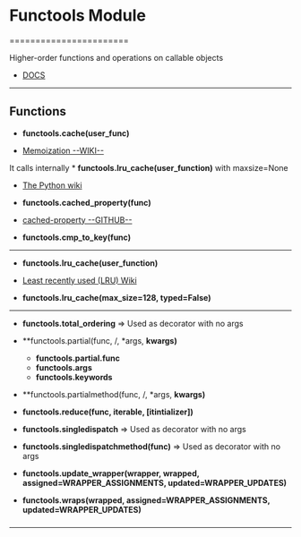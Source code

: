 # Functools Module
=======================

Higher-order functions and operations on callable objects

- [DOCS](https://docs.python.org/3/library/functools.html)
-----------------------------------------------------------------------------------------------------

## Functions 

* **functools.cache(user_func)**
- [Memoization --WIKI--](https://en.wikipedia.org/wiki/Memoization)

It calls internally * **functools.lru_cache(user_function)** with maxsize=None
 
- [The Python wiki](https://wiki.python.org/moin/PythonDecoratorLibrary#Cached_Properties)

* **functools.cached_property(func)**

- [cached-property --GITHUB--](https://github.com/pydanny/cached-property)

* **functools.cmp_to_key(func)**


------------------------------------------

* **functools.lru_cache(user_function)**

- [Least recently used (LRU) Wiki](https://en.wikipedia.org/wiki/Cache_replacement_policies#Least_recently_used_(LRU))

* **functools.lru_cache(max_size=128, typed=False)**

------------------------------------------


* **functools.total_ordering** => Used as decorator with no args

* **functools.partial(func, /, *args, **kwargs)**
    * **functools.partial.func**
    * **functools.args**
    * **functools.keywords**

* **functools.partialmethod(func, /, *args, **kwargs)**

* **functools.reduce(func, iterable, [itintializer])**

* **functools.singledispatch** => Used as decorator with no args

* **functools.singledispatchmethod(func)** => Used as decorator with no args

* **functools.update_wrapper(wrapper, wrapped, assigned=WRAPPER_ASSIGNMENTS, updated=WRAPPER_UPDATES)**

* **functools.wraps(wrapped, assigned=WRAPPER_ASSIGNMENTS, updated=WRAPPER_UPDATES)**



### 


-----------------------------------------------------------------------------------------------------